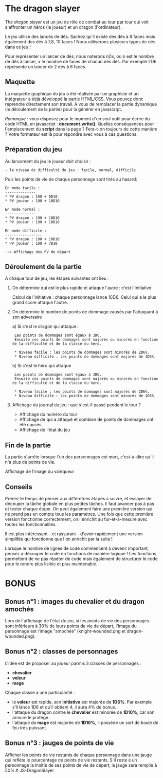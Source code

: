 The dragon slayer
=================

*The dragon slayer* est un jeu de rôle de combat au tour par tour qui voit s'affronter un héros (le joueur) et un dragon (l'ordinateur).

Le jeu utilise des lancés de dés. Sachez qu'il existe des dés à 6 faces mais également des dés à 7,8, 10 faces ! Nous utiliserons plusieurs types de dés dans ce jeu !

Pour représenter un lancer de dés, nous noterons nDx, où n est le nombre de dés à lancer, x le nombre de faces de chacun des dés. Par exemple 2D6 représente un lancer de 2 dés à 6 faces.

Maquette
--------
La maquette graphique du jeu a été réalisée par un graphiste et un intégrateur à déjà développé la partie HTML/CSS. Vous pouvez donc reprendre directement son travail.
A vous de remplacer la partie dynamique (le déroulement de la partie) pour la générer en javascript.

_Remarque :_ vous disposez pour le moment d'un seul outil pour écrire du code HTML en javascript : **document.write()**. Quelles conséquences pour l'emplacement du **script** dans la page ? Fera-t-on toujours de cette manière ? Votre formateur est là pour répondre avec vous à ces questions. 

Préparation du jeu
------------------

Au lancement du jeu le joueur doit choisir :
	
	- le niveau de difficulté du jeu : facile, normal, difficile

Puis les points de vie de chaque personnage sont tirés au hasard:

	En mode facile :
	--------------
	* PV dragon : 100 + 5D10
	* PV joueur : 100 + 10D10

	En mode normal :
	--------------
	* PV dragon : 100 + 10D10
	* PV joueur : 100 + 10D10

	En mode difficile :
	-----------------
	* PV dragon : 100 + 10D10
	* PV joueur : 100 + 7D10
	
	--> Affichage des PV de départ

Déroulement de la partie
------------------------

A chaque tour de jeu, les étapes suivantes ont lieu :

1) On détermine qui est le plus rapide et attaque l'autre : c'est l'initiative

	Calcul de l'initiative : chaque personnage lance 10D6. Celui qui a le plus grand score attaque l'autre.
	
2) On détermine le nombre de points de dommage causés par l'attaquant à son adversaire

	a) Si c'est le dragon qui attaque :

		Les points de dommages sont égaux à 3D6. 
		Ensuite ces points de dommages sont majorés ou minorés en fonction de la difficulté et de la classe du héro.

		* Niveau facile : les points de dommages sont minorés de 2D6%.
		* Niveau difficile : les points de dommages sont majorés de 1D6%.

	b) Si c'est le héro qui attaque

		Les points de dommages sont égaux à 3D6. 
		Ensuite ces points de dommages sont majorés ou minorés en fonction de la difficulté et de la classe du héro.

		* Niveau facile : les points de dommages sont majorés de 2D6%.
		* Niveau difficile : les points de dommages sont minorés de 1D6%.
		
3) Affichage du journal du jeu : que s'est-il passé pendant le tour ?

    - Affichage du numéro du tour
	- Affichage de qui a attaqué et combien de points de dommages ont été causés
	- Affichage de l'état du jeu

Fin de la partie
----------------

La partie s'arrête lorsque l'un des personnages est mort, c'est-à-dire qu'il n'a plus de points de vie.

Affichage de l'image du vainqueur

Conseils
--------
Prenez le temps de penser aux différetnes étapes à suivre, et essayer de découper la tâche globale en plus petites tâches.
Il faut avancer pas à pas et tester chaque étape. On peut également faire une première version qui ne prend pas en compte tous les paramètres.
Une fois que cette première version fonctionne correctement, on l'enrichit au fur-et-à-mesure avec toutes les fonctionnalités.

Il est plus intéressant - et rassurant - d'avoir rapidement une version simplifée qui fonctionne que l'on enrichit par la suite !

Lorsque le nombre de lignes de code commencent à devenir important, pensez à découper le code en fonctions de manière logique ! 
Les fonctions permettent de ne pas répéter de code mais également de structurer le code pour le rendre plus lisible et plus maintenable.
	
BONUS
=====

Bonus n°1 : images du chevalier et du dragon amochés
----------------------------------------------------
Lors de l'affichage de l'état du jeu, si les points de vie des personnages sont inférieurs à 30% de leurs points de vie de départ, 
l'image du personnage est l'image "amochée" (knight-wounded.png et dragon-wounded.png).

Bonus n°2 : classes de personnages
----------------------------------
L'idée est de proposer au joueur parmis 3 classes de personnages :
- **chevalier**
- **voleur**
- **mage**

Chaque classe a une particularité :
- le **voleur** est rapide, son **initiative** est majorée de **1D6%**. Par exemple s'il lance 1D6 et qu'il obtient 4, il aura 4% de bonus.
- l'attaque du dragon contre le **chevalier** est minorée de **1D10%**, car son armure le protège.
- l'attaque du **mage** est majorée de **1D10%**, il possède un sort de boule de feu très puissant.

Bonus n°3 : jauges de points de vie
-----------------------------------
Afficher les points de vie restants de chaque personnage dans une jauge qui reflète le pourcentage de points de vie restants.
S'il reste à un personnage la moitié de ses points de vie de départ, la jauge sera remplie à 50%.# JS-DragonSlayer
